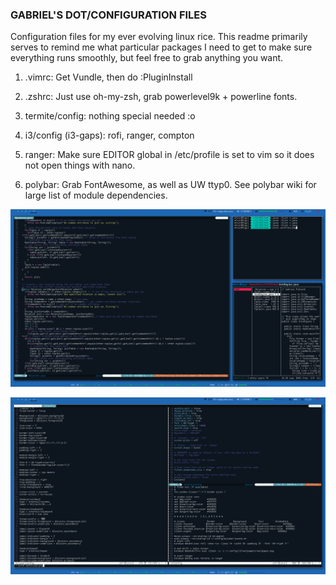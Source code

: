 ### GABRIEL'S DOT/CONFIGURATION FILES ###

Configuration files for my ever evolving linux rice. This readme primarily serves to 
remind me what particular packages I need to get to make sure everything runs smoothly,
but feel free to grab anything you want.

1. .vimrc: Get Vundle, then do :PluginInstall 

2. .zshrc: Just use oh-my-zsh, grab powerlevel9k + powerline fonts. 

3. termite/config: nothing special needed :o

4. i3/config (i3-gaps): rofi, ranger, compton

5. ranger: Make sure EDITOR global in /etc/profile is set to vim so it does not open
things with nano.

6. polybar: Grab FontAwesome, as well as UW ttyp0. See polybar wiki for large list
of module dependencies. 

![Screenshot](/i3/wallpapers/workflow.png)

![Screenshot](/i3/wallpapers/workflow2.png)
